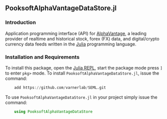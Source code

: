 ## PooksoftAlphaVantageDataStore.jl

### Introduction
Application programming interface (API) for [AlphaVantage](https://www.alphavantage.co), a leading provider of realtime and historical stock, forex (FX) data, and digital/crypto currency data feeds written in the [Julia](https://julialang.org) programming language.

### Installation and Requirements
To install this package, open the [Julia REPL](https://docs.julialang.org/en/v1/stdlib/REPL/), start the package mode press `]` to enter `pkg>` mode.
To install ``PooksoftAlphaVantageDataStore.jl``, issue the command:
```julia
    add https://github.com/varnerlab/SEML.git
```
To use ``PooksoftAlphaVantageDataStore.jl`` in your project simply issue the command:
```julia
    using PooksoftAlphaVantageDataStore
```